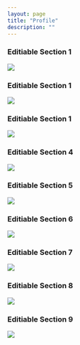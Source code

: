 ```yaml
---
layout: page
title: "Profile"
description: ""
---
```



<div class="container">
    <div class="row">
        <div class="col-md-4">
            <h3>Editiable Section 1</h3>
            <img src="/lcorner/images/tabletop.jpg" class="img-responsive profile-image" />
        </div>
        <div class="col-md-4">
            <h3>Editiable Section 1</h3>
            <img src="/lcorner/images/scj-jewelry.jpg" class="img-responsive profile-image" />
        </div>
        <div class="col-md-4">
            <h3>Editiable Section 1</h3>
            <img src="/lcorner/images/jewelwry-ring.jpg" class="img-responsive profile-image" />
        </div>
    </div>
    <div class="row">
        <div class="col-md-4">
            <h3>Editiable Section 4</h3>
            <img src="/lcorner/images/unionsquaredonuts.png" class="img-responsive profile-image" />
        </div>
        <div class="col-md-4">
            <h3>Editiable Section 5</h3>
            <img src="/lcorner/images/unionsquaredonuts.png" class="img-responsive profile-image" />
        </div>
        <div class="col-md-4">
            <h3>Editiable Section 6</h3>
            <img src="/lcorner/images/unionsquaredonuts.png" class="img-responsive profile-image" />
        </div>
    </div>
    <div class="row">
        <div class="col-md-4">
            <h3>Editiable Section 7</h3>
            <img src="/lcorner/images/unionsquaredonuts.png" class="img-responsive profile-image" />
        </div>
        <div class="col-md-4">
            <h3>Editiable Section 8</h3>
            <img src="/lcorner/images/unionsquaredonuts.png" class="img-responsive profile-image" />
        </div>
        <div class="col-md-4">
            <h3>Editiable Section 9</h3>
            <img src="/lcorner/images/unionsquaredonuts.png" class="img-responsive profile-image" />
        </div>
    </div>
</div>